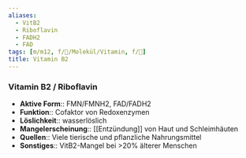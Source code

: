 ```yaml
---
aliases:
  - VitB2
  - Riboflavin
  - FADH2
  - FAD
tags: [m/m12, f/🧪/Molekül/Vitamin, f/🧪]
title: Vitamin B2
---
```

### Vitamin B2 / Riboflavin 
- **Aktive Form**:: FMN/FMNH2, FAD/FADH2
- **Funktion**:: Cofaktor von Redoxenzymen
- **Löslichkeit**:: wasserlöslich
- **Mangelerscheinung**:: [[Entzündung]] von Haut und Schleimhäuten
- **Quellen**:: Viele tierische und pflanzliche Nahrungsmittel
- **Sonstiges**:: VitB2-Mangel bei >20% älterer Menschen


